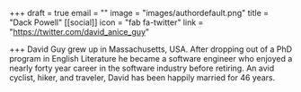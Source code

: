 +++
draft = true
email = ""
image = "images/authordefault.png"
title = "Dack Powell"
[[social]]
icon = "fab fa-twitter"
link = "https://twitter.com/david_anice_guy"

+++
David Guy grew up in Massachusetts, USA. After dropping out of a PhD program in English Literature he became a software engineer who enjoyed a nearly forty year career in the software industry before retiring. An avid cyclist, hiker, and traveler, David has been happily married for 46 years.​​